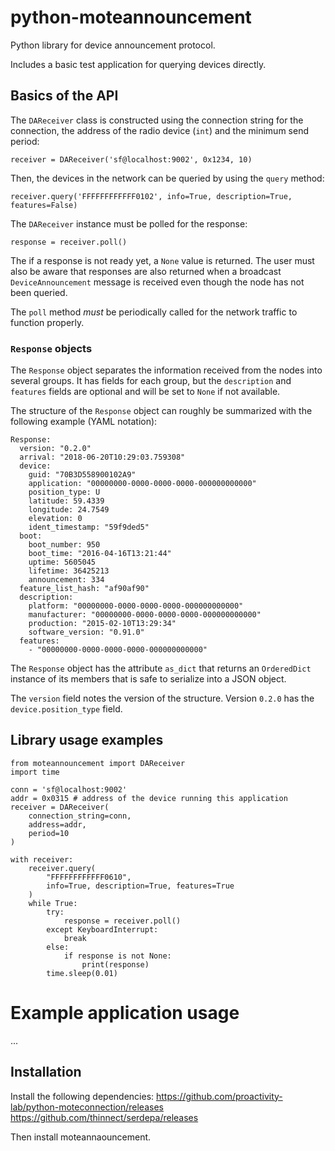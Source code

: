 # python-moteannouncement
Python library for device announcement protocol.

Includes a basic test application for querying devices directly.

## Basics of the API

The `DAReceiver` class is constructed using the connection string
for the connection, the address of the radio device (`int`) and
the minimum send period:

```
receiver = DAReceiver('sf@localhost:9002', 0x1234, 10)
```

Then, the devices in the network can be queried by using the `query`
method:

```
receiver.query('FFFFFFFFFFFF0102', info=True, description=True, features=False)
```

The `DAReceiver` instance must be polled for the response:

```
response = receiver.poll()
```

The if a response is not ready yet, a `None` value is returned. The
user must also be aware that responses are also returned when a
broadcast `DeviceAnnouncement` message is received even though the
node has not been queried.

The `poll` method _must_ be periodically called for the network
traffic to function properly.

### `Response` objects

The `Response` object separates the information received from the
nodes into several groups. It has fields for each group, but the
`description` and `features` fields are optional and will be set
to `None` if not available.

The structure of the `Response` object can roughly be summarized
with the following example (YAML notation):

```
Response:
  version: "0.2.0"
  arrival: "2018-06-20T10:29:03.759308"
  device:
    guid: "70B3D558900102A9"
    application: "00000000-0000-0000-0000-000000000000"
    position_type: U
    latitude: 59.4339
    longitude: 24.7549
    elevation: 0
    ident_timestamp: "59f9ded5"
  boot:
    boot_number: 950
    boot_time: "2016-04-16T13:21:44"
    uptime: 5605045
    lifetime: 36425213
    announcement: 334
  feature_list_hash: "af90af90"
  description:
    platform: "00000000-0000-0000-0000-000000000000"
    manufacturer: "00000000-0000-0000-0000-000000000000"
    production: "2015-02-10T13:29:34"
    software_version: "0.91.0"
  features:
    - "00000000-0000-0000-0000-000000000000"
```

The `Response` object has the attribute `as_dict` that returns an
`OrderedDict` instance of its members that is safe to serialize
into a JSON object.

The `version` field notes the version of the structure. Version
`0.2.0` has the `device.position_type` field.

## Library usage examples

```
from moteannouncement import DAReceiver
import time

conn = 'sf@localhost:9002'
addr = 0x0315 # address of the device running this application
receiver = DAReceiver(
    connection_string=conn,
    address=addr,
    period=10
)

with receiver:
    receiver.query(
        "FFFFFFFFFFFF0610",
        info=True, description=True, features=True
    )
    while True:
        try:
            response = receiver.poll()
        except KeyboardInterrupt:
            break
        else:
            if response is not None:
                print(response)
        time.sleep(0.01)
```

# Example application usage
...

## Installation
Install the following dependencies:
https://github.com/proactivity-lab/python-moteconnection/releases
https://github.com/thinnect/serdepa/releases

Then install moteannaouncement.
